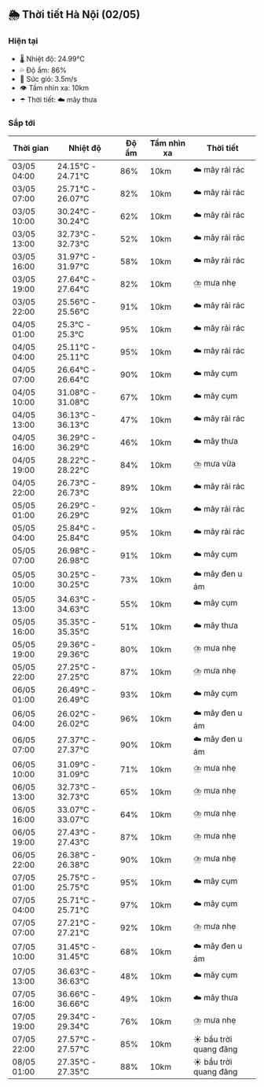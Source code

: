 ## 🌦️ Thời tiết Hà Nội (02/05)

### Hiện tại

- 🌡️ Nhiệt độ: 24.99℃
- 💦 Độ ẩm: 86%
- 💨 Sức gió: 3.5m/s
- 👁️ Tầm nhìn xa: 10km
- ☂️ Thời tiết: ☁️ mây thưa

### Sắp tới

| Thời gian | Nhiệt độ | Độ ẩm | Tầm nhìn xa | Thời tiết |
| --- | --- | --- | --- | --- |
| 03/05 04:00 | 24.15℃ - 24.71℃ | 86% | 10km | ☁️ mây rải rác |
| 03/05 07:00 | 25.71℃ - 26.07℃ | 82% | 10km | ☁️ mây rải rác |
| 03/05 10:00 | 30.24℃ - 30.24℃ | 62% | 10km | ☁️ mây rải rác |
| 03/05 13:00 | 32.73℃ - 32.73℃ | 52% | 10km | ☁️ mây rải rác |
| 03/05 16:00 | 31.97℃ - 31.97℃ | 58% | 10km | ☁️ mây rải rác |
| 03/05 19:00 | 27.64℃ - 27.64℃ | 82% | 10km | ⛈️ mưa nhẹ |
| 03/05 22:00 | 25.56℃ - 25.56℃ | 91% | 10km | ☁️ mây rải rác |
| 04/05 01:00 | 25.3℃ - 25.3℃ | 95% | 10km | ☁️ mây rải rác |
| 04/05 04:00 | 25.11℃ - 25.11℃ | 95% | 10km | ☁️ mây rải rác |
| 04/05 07:00 | 26.64℃ - 26.64℃ | 90% | 10km | ☁️ mây cụm |
| 04/05 10:00 | 31.08℃ - 31.08℃ | 67% | 10km | ☁️ mây cụm |
| 04/05 13:00 | 36.13℃ - 36.13℃ | 47% | 10km | ☁️ mây rải rác |
| 04/05 16:00 | 36.29℃ - 36.29℃ | 46% | 10km | ☁️ mây thưa |
| 04/05 19:00 | 28.22℃ - 28.22℃ | 84% | 10km | ⛈️ mưa vừa |
| 04/05 22:00 | 26.73℃ - 26.73℃ | 89% | 10km | ☁️ mây rải rác |
| 05/05 01:00 | 26.29℃ - 26.29℃ | 92% | 10km | ☁️ mây rải rác |
| 05/05 04:00 | 25.84℃ - 25.84℃ | 95% | 10km | ☁️ mây rải rác |
| 05/05 07:00 | 26.98℃ - 26.98℃ | 91% | 10km | ☁️ mây cụm |
| 05/05 10:00 | 30.25℃ - 30.25℃ | 73% | 10km | ☁️ mây đen u ám |
| 05/05 13:00 | 34.63℃ - 34.63℃ | 55% | 10km | ☁️ mây cụm |
| 05/05 16:00 | 35.35℃ - 35.35℃ | 51% | 10km | ☁️ mây thưa |
| 05/05 19:00 | 29.36℃ - 29.36℃ | 80% | 10km | ⛈️ mưa nhẹ |
| 05/05 22:00 | 27.25℃ - 27.25℃ | 87% | 10km | ⛈️ mưa nhẹ |
| 06/05 01:00 | 26.49℃ - 26.49℃ | 93% | 10km | ☁️ mây cụm |
| 06/05 04:00 | 26.02℃ - 26.02℃ | 96% | 10km | ☁️ mây đen u ám |
| 06/05 07:00 | 27.37℃ - 27.37℃ | 90% | 10km | ☁️ mây đen u ám |
| 06/05 10:00 | 31.09℃ - 31.09℃ | 71% | 10km | ⛈️ mưa nhẹ |
| 06/05 13:00 | 32.73℃ - 32.73℃ | 65% | 10km | ⛈️ mưa nhẹ |
| 06/05 16:00 | 33.07℃ - 33.07℃ | 64% | 10km | ⛈️ mưa nhẹ |
| 06/05 19:00 | 27.43℃ - 27.43℃ | 87% | 10km | ⛈️ mưa nhẹ |
| 06/05 22:00 | 26.38℃ - 26.38℃ | 90% | 10km | ⛈️ mưa nhẹ |
| 07/05 01:00 | 25.75℃ - 25.75℃ | 95% | 10km | ☁️ mây cụm |
| 07/05 04:00 | 25.71℃ - 25.71℃ | 97% | 10km | ☁️ mây cụm |
| 07/05 07:00 | 27.21℃ - 27.21℃ | 92% | 10km | ⛈️ mưa nhẹ |
| 07/05 10:00 | 31.45℃ - 31.45℃ | 68% | 10km | ☁️ mây đen u ám |
| 07/05 13:00 | 36.63℃ - 36.63℃ | 48% | 10km | ☁️ mây cụm |
| 07/05 16:00 | 36.66℃ - 36.66℃ | 49% | 10km | ☁️ mây thưa |
| 07/05 19:00 | 29.34℃ - 29.34℃ | 76% | 10km | ⛈️ mưa nhẹ |
| 07/05 22:00 | 27.57℃ - 27.57℃ | 85% | 10km | ☀️ bầu trời quang đãng |
| 08/05 01:00 | 27.35℃ - 27.35℃ | 88% | 10km | ☀️ bầu trời quang đãng |
